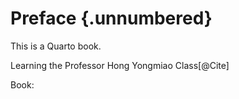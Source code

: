 # Preface {.unnumbered}

This is a Quarto book.

Learning the Professor Hong Yongmiao Class[@Cite]

Book:


[Cite]:https://probability.xmu.edu.cn/